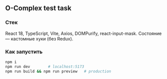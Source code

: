 ## O-Complex test task

### Стек
React 18, TypeScript, Vite, Axios, DOMPurify, react-input-mask.
Состояние — кастомные хуки (без Redux).

### Как запустить
```bash
npm i
npm run dev        # localhost:5173
npm run build && npm run preview   # production
